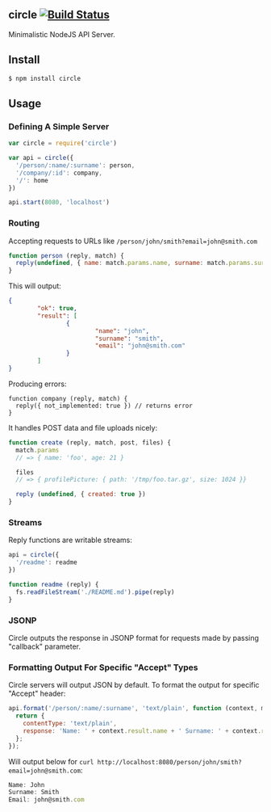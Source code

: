 ## circle [![Build Status](https://travis-ci.org/azer/circle.png)](https://travis-ci.org/azer/circle)

Minimalistic NodeJS API Server.

## Install

```bash
$ npm install circle
```

## Usage

### Defining A Simple Server

```js
var circle = require('circle')

var api = circle({
  '/person/:name/:surname': person,
  '/company/:id': company,
  '/': home
})

api.start(8080, 'localhost')
```

### Routing

Accepting requests to URLs like `/person/john/smith?email=john@smith.com`

```js
function person (reply, match) {
  reply(undefined, { name: match.params.name, surname: match.params.surname, email: match.params.query.email })
}
```

This will output:

```json
{
        "ok": true,
        "result": [
                {
                        "name": "john",
                        "surname": "smith",
                        "email": "john@smith.com"
                }
        ]
}
```

Producing errors:

```
function company (reply, match) {
  reply({ not_implemented: true }) // returns error
}
```

It handles POST data and file uploads nicely:

```js
function create (reply, match, post, files) {
  match.params
  // => { name: 'foo', age: 21 }

  files
  // => { profilePicture: { path: '/tmp/foo.tar.gz', size: 1024 }}

  reply (undefined, { created: true })
}
```

### Streams

Reply functions are writable streams:

```js
api = circle({
  '/readme': readme
})

function readme (reply) {
  fs.readFileStream('./README.md').pipe(reply)
}
```

### JSONP

Circle outputs the response in JSONP format for requests made by passing "callback" parameter.

### Formatting Output For Specific "Accept" Types

Circle servers will output JSON by default. To format the output for specific "Accept" header:

```js
api.format('/person/:name/:surname', 'text/plain', function (context, match) {
  return {
    contentType: 'text/plain',
    response: 'Name: ' + context.result.name + ' Surname: ' + context.result.surname
  };
});
```

Will output below for `curl http://localhost:8080/person/john/smith?email=john@smith.com`:

```js
Name: John
Surname: Smith
Email: john@smith.com
```
